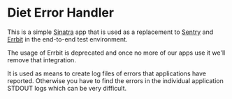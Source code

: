# Diet Error Handler

This is a simple [Sinatra](http://www.sinatrarb.com/) app that is used as a
replacement to [Sentry](https://sentry.io) and [Errbit](https://errbit.com/) in
the end-to-end test environment.

The usage of Errbit is deprecated and once no more of our apps use it we'll
remove that integration.

It is used as means to create log files of errors that applications have
reported. Otherwise you have to find the errors in the individual application
STDOUT logs which can be very difficult.
